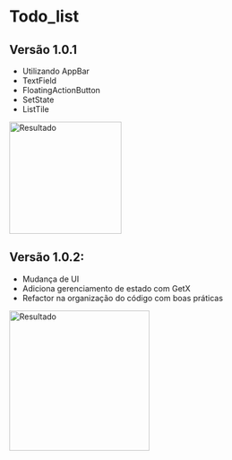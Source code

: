 # Todo_list
## Versão 1.0.1
- Utilizando AppBar
- TextField
- FloatingActionButton
- SetState 
- ListTile  

<p>
      <img src="https://user-images.githubusercontent.com/73318684/140627630-66abc995-d5e3-47df-b1cb-ed2e2b655d2e.png" width="200" alt="Resultado"/></br>
</p> 

## Versão 1.0.2:  
- Mudança de UI 
- Adiciona gerenciamento de estado com GetX
- Refactor na organização do código com boas práticas </br> 

<p>
      <img src="https://user-images.githubusercontent.com/73318684/208439212-e51fec6c-c7c2-472e-b9a4-0704e6acc0b1.png" width="250" alt="Resultado"/>
</p>  


